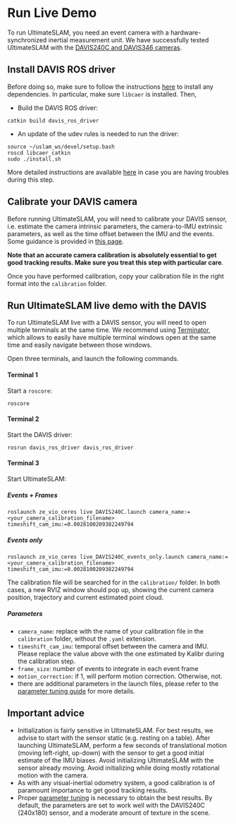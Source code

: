 # Run Live Demo

To run UltimateSLAM, you need an event camera with a hardware-synchronized inertial measurement unit.
We have successfully tested UltimateSLAM with the [DAVIS240C and DAVIS346 cameras](https://inivation.com/buy/).

## Install DAVIS ROS driver
Before doing so, make sure to follow the instructions [here](https://github.com/uzh-rpg/rpg_dvs_ros#driver-installation) to install 
any dependencies. In particular, make sure `libcaer` is installed. Then,

- Build the DAVIS ROS driver:

```catkin build davis_ros_driver```

- An update of the udev rules is needed to run the driver:

```
source ~/uslam_ws/devel/setup.bash
roscd libcaer_catkin
sudo ./install.sh
```

More detailed instructions are available [here](https://github.com/uzh-rpg/rpg_dvs_ros) in case you are having troubles during this step.

## Calibrate your DAVIS camera

Before running UltimateSLAM, you will need to calibrate your DAVIS sensor, i.e. estimate the camera intrinsic parameters, the camera-to-IMU extrinsic parameters, as well as the time offset between the IMU and the events. Some guidance is provided in [this page](Camera-Calibration.md).

**Note that an accurate camera calibration is absolutely essential to get good tracking results. Make sure you treat this step with particular care**.

Once you have performed calibration, copy your calibration file in the right format into the `calibration` folder.

## Run UltimateSLAM live demo with the DAVIS

To run UltimateSLAM live with a DAVIS sensor, you will need to open multiple terminals at the same time. We recommend using [Terminator](https://gnometerminator.blogspot.com/p/introduction.html), which allows to easily have multiple terminal windows open at the same time and easily navigate between those windows.

Open three terminals, and launch the following commands.

#### Terminal 1

Start a `roscore`:

```roscore```

#### Terminal 2

Start the DAVIS driver:

```rosrun davis_ros_driver davis_ros_driver```

#### Terminal 3

Start UltimateSLAM:

##### Events + Frames

```roslaunch ze_vio_ceres live_DAVIS240C.launch camera_name:=<your_camera_calibration_filename> timeshift_cam_imu:=0.0028100209382249794```

##### Events only

```roslaunch ze_vio_ceres live_DAVIS240C_events_only.launch camera_name:=<your_camera_calibration_filename> timeshift_cam_imu:=0.0028100209382249794```

The calibration file will be searched for in the `calibration/` folder.
In both cases, a new RVIZ window should pop up, showing the current camera position, trajectory and current estimated point cloud.

##### Parameters

- `camera_name`: replace with the name of your calibration file in the `calibration` folder, without the `.yaml` extension.
- `timeshift_cam_imu`: temporal offset between the camera and IMU. Please replace the value above with the one estimated by Kalibr during the calibration step.
- `frame_size`: number of events to integrate in each event frame
- `motion_correction`: if 1, will perform motion correction. Otherwise, not.
- there are additional parameters in the launch files, please refer to the [parameter tuning guide](Parameter-Tuning-Guide.md) for more details.

## Important advice

- Initialization is fairly sensitive in UltimateSLAM. For best results, we advise to start with the sensor static (e.g. resting on a table). After launching UltimateSLAM, perform a few seconds of translational motion (moving left-right, up-down) with the sensor to get a good initial estimate of the IMU biases. Avoid initializing UltimateSLAM with the sensor already moving. Avoid initializing while doing mostly rotational motion with the camera.
- As with any visual-inertial odometry system, a good calibration is of paramount importance to get good tracking results.
- Proper [parameter tuning](Parameter-Tuning-Guide.md) is necessary to obtain the best results. By default, the parameters are set to work well with the DAVIS240C (240x180) sensor, and a moderate amount of texture in the scene.